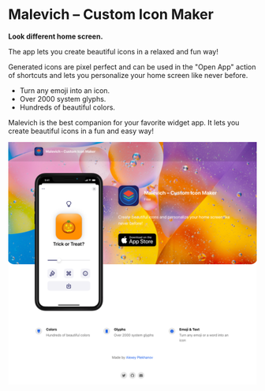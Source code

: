 # Malevich – Custom Icon Maker
**Look different home screen.**

The app lets you create beautiful icons in a relaxed and fun way!

Generated icons are pixel perfect and can be used in the "Open App" action of shortcuts and lets you personalize your home screen like never before. 
- Turn any emoji into an icon. 
- Over 2000 system glyphs. 
- Hundreds of beautiful colors.

Malevich is the best companion for your favorite widget app. It lets you create beautiful icons in a fun and easy way! 

![Malevich Icon Maker](/assets/landing.png)
